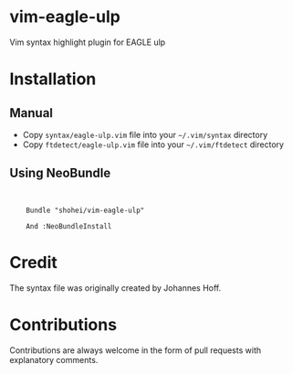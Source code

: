 vim-eagle-ulp
==================

Vim syntax highlight plugin for EAGLE ulp

Installation
============

Manual 
------
- Copy `syntax/eagle-ulp.vim` file into your `~/.vim/syntax` directory
- Copy `ftdetect/eagle-ulp.vim` file into your `~/.vim/ftdetect` directory

Using NeoBundle
-------------

```VimL


    Bundle "shohei/vim-eagle-ulp"

    And :NeoBundleInstall

```
Credit
======

The syntax file was originally created by Johannes Hoff. 


Contributions
================

Contributions are always welcome in the form of pull requests with explanatory comments.

